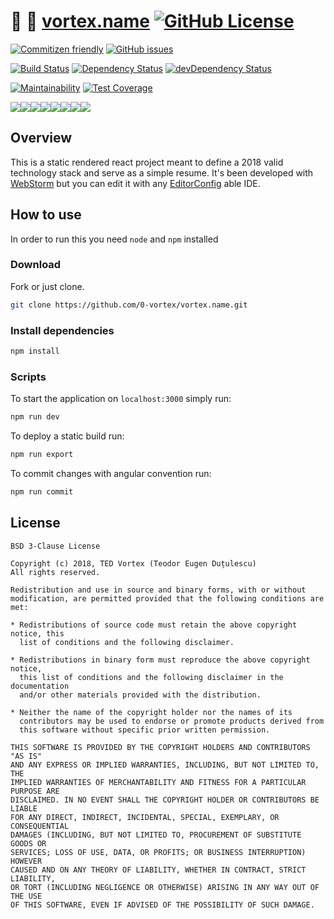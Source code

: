 # :rocket: :construction: [vortex.name](https://vortex.name) [![GitHub License](https://img.shields.io/github/license/0-vortex/vortex.name.svg)](https://github.com/0-vortex/vortex.name/blob/master/LICENSE)   

[![Commitizen friendly](https://img.shields.io/badge/commitizen-friendly-brightgreen.svg)](http://commitizen.github.io/cz-cli/) [![GitHub issues](https://img.shields.io/github/issues/0-vortex/vortex.name.svg)](https://github.com/0-vortex/vortex.name/issues) 

[![Build Status](https://travis-ci.org/0-vortex/vortex.name.svg?branch=master)](https://travis-ci.org/0-vortex/vortex.name) [![Dependency Status](https://david-dm.org/0-vortex/vortex.name.svg)](https://david-dm.org/0-vortex/vortex.name) [![devDependency Status](https://david-dm.org/0-vortex/vortex.name/dev-status.svg)](https://david-dm.org/0-vortex/vortex.name#info=devDependencies) 

[![Maintainability](https://api.codeclimate.com/v1/badges/fc681c0242d338641ce6/maintainability)](https://codeclimate.com/github/0-vortex/vortex.name/maintainability) [![Test Coverage](https://api.codeclimate.com/v1/badges/fc681c0242d338641ce6/test_coverage)](https://codeclimate.com/github/0-vortex/vortex.name/test_coverage)

[![](https://sourcerer.io/fame/0-vortex/0-vortex/vortex.name/images/0)](https://sourcerer.io/fame/0-vortex/0-vortex/vortex.name/links/0)[![](https://sourcerer.io/fame/0-vortex/0-vortex/vortex.name/images/1)](https://sourcerer.io/fame/0-vortex/0-vortex/vortex.name/links/1)[![](https://sourcerer.io/fame/0-vortex/0-vortex/vortex.name/images/2)](https://sourcerer.io/fame/0-vortex/0-vortex/vortex.name/links/2)[![](https://sourcerer.io/fame/0-vortex/0-vortex/vortex.name/images/3)](https://sourcerer.io/fame/0-vortex/0-vortex/vortex.name/links/3)[![](https://sourcerer.io/fame/0-vortex/0-vortex/vortex.name/images/4)](https://sourcerer.io/fame/0-vortex/0-vortex/vortex.name/links/4)[![](https://sourcerer.io/fame/0-vortex/0-vortex/vortex.name/images/5)](https://sourcerer.io/fame/0-vortex/0-vortex/vortex.name/links/5)[![](https://sourcerer.io/fame/0-vortex/0-vortex/vortex.name/images/6)](https://sourcerer.io/fame/0-vortex/0-vortex/vortex.name/links/6)[![](https://sourcerer.io/fame/0-vortex/0-vortex/vortex.name/images/7)](https://sourcerer.io/fame/0-vortex/0-vortex/vortex.name/links/7)

## Overview

This is a static rendered react project meant to define a 2018 valid technology stack and serve as a simple resume. It's been developed with [WebStorm](https://www.jetbrains.com/webstorm/) but you can edit it with any [EditorConfig](https://editorconfig.org/) able IDE.

## How to use

In order to run this you need ``node`` and ``npm`` installed 

### Download

Fork or just clone.

```bash
git clone https://github.com/0-vortex/vortex.name.git
``` 

### Install dependencies

```bash
npm install
```

### Scripts

To start the application on ``localhost:3000`` simply run:

```bash
npm run dev
```

To deploy a static build run:

```bash
npm run export
```

To commit changes with angular convention run:

```bash
npm run commit
```

## License

    BSD 3-Clause License
    
    Copyright (c) 2018, TED Vortex (Teodor Eugen Duțulescu)
    All rights reserved.
    
    Redistribution and use in source and binary forms, with or without
    modification, are permitted provided that the following conditions are met:
    
    * Redistributions of source code must retain the above copyright notice, this
      list of conditions and the following disclaimer.
    
    * Redistributions in binary form must reproduce the above copyright notice,
      this list of conditions and the following disclaimer in the documentation
      and/or other materials provided with the distribution.
    
    * Neither the name of the copyright holder nor the names of its
      contributors may be used to endorse or promote products derived from
      this software without specific prior written permission.
    
    THIS SOFTWARE IS PROVIDED BY THE COPYRIGHT HOLDERS AND CONTRIBUTORS "AS IS"
    AND ANY EXPRESS OR IMPLIED WARRANTIES, INCLUDING, BUT NOT LIMITED TO, THE
    IMPLIED WARRANTIES OF MERCHANTABILITY AND FITNESS FOR A PARTICULAR PURPOSE ARE
    DISCLAIMED. IN NO EVENT SHALL THE COPYRIGHT HOLDER OR CONTRIBUTORS BE LIABLE
    FOR ANY DIRECT, INDIRECT, INCIDENTAL, SPECIAL, EXEMPLARY, OR CONSEQUENTIAL
    DAMAGES (INCLUDING, BUT NOT LIMITED TO, PROCUREMENT OF SUBSTITUTE GOODS OR
    SERVICES; LOSS OF USE, DATA, OR PROFITS; OR BUSINESS INTERRUPTION) HOWEVER
    CAUSED AND ON ANY THEORY OF LIABILITY, WHETHER IN CONTRACT, STRICT LIABILITY,
    OR TORT (INCLUDING NEGLIGENCE OR OTHERWISE) ARISING IN ANY WAY OUT OF THE USE
    OF THIS SOFTWARE, EVEN IF ADVISED OF THE POSSIBILITY OF SUCH DAMAGE.
